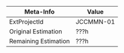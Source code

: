 Meta-Info | Value
-- | --
ExtProjectId | JCCMMN-01
Original Estimation | ???h
Remaining Estimation | ???h
